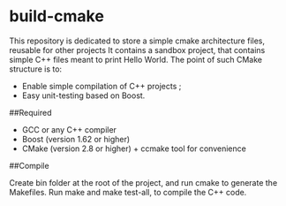 # build-cmake
This repository is dedicated to store a simple cmake architecture files, reusable for other projects 
It contains a sandbox project, that contains simple C++ files meant to print Hello World. 
The point of such CMake structure is to: 
- Enable simple compilation of C++ projects ;
- Easy unit-testing based on Boost.

##Required

 - GCC or any C++ compiler
 - Boost (version 1.62 or higher)
 - CMake (version 2.8 or higher) + ccmake tool for convenience

##Compile

Create bin folder at the root of the project, and run cmake to generate the Makefiles. 
Run make and make test-all, to compile the C++ code. 


